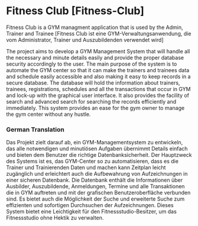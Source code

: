 # Fitness Club [Fitness-Club]
Fitness Club is a GYM managment application that is used by the Admin, Trainer and Trainee 
[Fitness Club ist eine GYM-Verwaltungsanwendung, die vom Administrator, Trainer und Auszubildenden verwendet wird]

The project aims to develop a GYM Management System that will handle all the necessary and minute
details easily and provide the proper database security accordingly to the user. The main purpose
of the system is to automate the GYM center so that it can make the trainers and trainees data and 
schedule easily accessible and also making it easy to keep records in a secure database. The database
will hold the information about trainers, trainees, registrations, schedules and all the transactions 
that occur in GYM and lock-up with the graphical user interface. It also provides the facility of search
and advanced search for searching the records efficiently and immediately. This system provides an ease 
for the gym owner to manage the gym center without any hustle.


### German Translation

Das Projekt zielt darauf ab, ein GYM-Managementsystem zu entwickeln, das alle notwendigen und minutiösen Aufgaben übernimmt
Details einfach und bieten dem Benutzer die richtige Datenbanksicherheit. Der Hauptzweck
des Systems ist es, das GYM-Center so zu automatisieren, dass es die Trainer und Trainierenden Daten und machen kann
Zeitplan leicht zugänglich und erleichtert auch die Aufbewahrung von Aufzeichnungen in einer sicheren Datenbank. Die Datenbank
enthält die Informationen über Ausbilder, Auszubildende, Anmeldungen, Termine und alle Transaktionen
die in GYM auftreten und mit der grafischen Benutzeroberfläche verbunden sind. Es bietet auch die Möglichkeit der Suche
und erweiterte Suche zum effizienten und sofortigen Durchsuchen der Aufzeichnungen. Dieses System bietet eine Leichtigkeit
für den Fitnessstudio-Besitzer, um das Fitnessstudio ohne Hektik zu verwalten.
